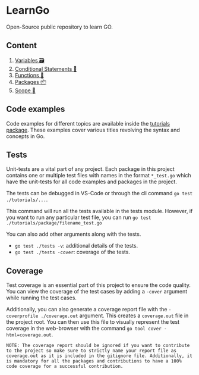 # LearnGo

Open-Source public repository to learn GO.

## Content

1. [Variables 🗃️](docs/variables.md)
2. [Conditional Statements 🤔](docs/conditional.md)
3. [Functions 📲](docs/functions.md)
4. [Packages 📦](docs/packages.md)
5. [Scope 🔭](docs/scope.md)

## Code examples

Code examples for different topics are available inside the [tutorials package](tutorials/).
These examples cover various titles revolving the syntax and concepts in Go.

## Tests

Unit-tests are a vital part of any project. Each package in this project contains one or multiple test files with names in the format `*_test.go` which have the unit-tests for all code examples and packages in the project.

The tests can be debugged in VS-Code or through the cli command `go test ./tutorials/...`.

This command will run all the tests available in the tests module.
However, if you want to run any particular test file, you can run `go test ./tutorials/package/filename_test.go`

You can also add other arguments along with the tests.

- `go test ./tests -v`: additional details of the tests.
- `go test ./tests -cover`: coverage of the tests.

## Coverage

Test coverage is an essential part of this project to ensure the code quality.
You can view the coverage of the test cases by adding a `-cover` argument while running the test cases.

Additionally, you can also generate a coverage report file with the `-coverprofile ./coverage.out` argument.
This creates a `coverage.out` file in the project root. You can then use this file to visually represent the test coverage in the web-browser with the command `go tool cover -html=coverage.out`.

`
  NOTE: The coverage report should be ignored if you want to contribute to the project so make sure to strictly name your report file as coverage.out as it is included in the gitignore file. Additionally, it is mandatory for all the packages and contributions to have a 100% code coverage for a successful contribution.
`
